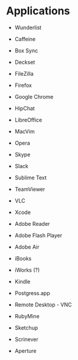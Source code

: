 Applications
=====================

* Wunderlist
* Caffeine
* Box Sync
* Deckset
* FileZilla
* Firefox
* Google Chrome
* HipChat
* LibreOffice
* MacVim
* Opera
* Skype
* Slack
* Sublime Text
* TeamViewer
* VLC
* Xcode

* Adobe Reader
* Adobe Flash Player
* Adobe Air
* iBooks
* iWorks (?)
* Kindle
* Postgress.app
* Remote Desktop - VNC
* RubyMine
* Sketchup
* Scrinever
* Aperture

